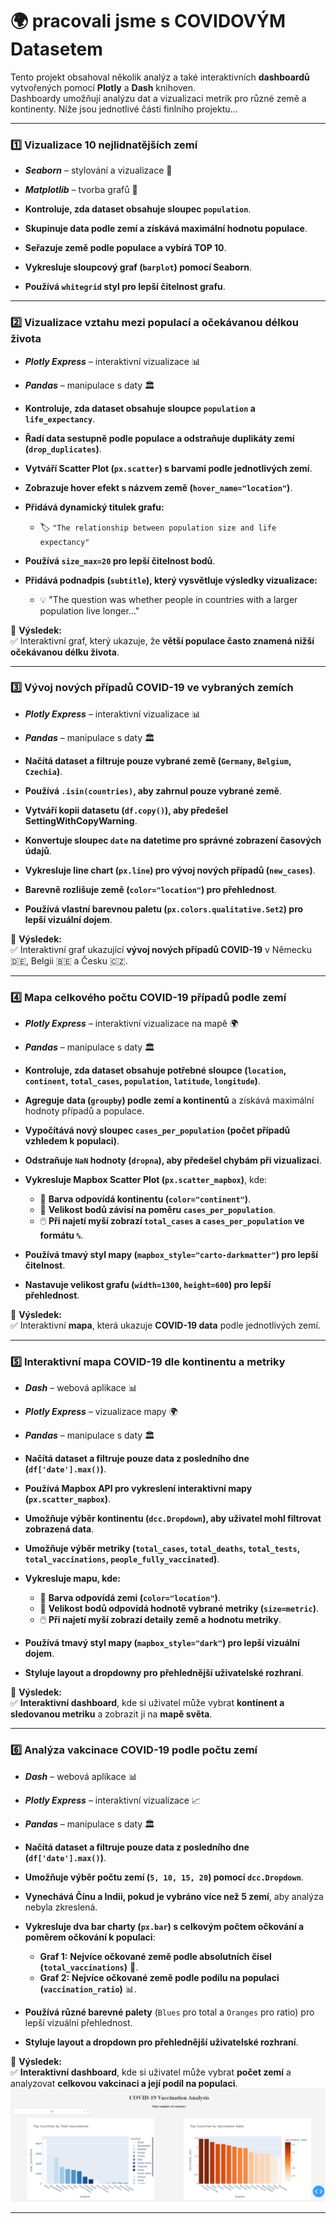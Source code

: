 # 🌍 pracovali jsme s COVIDOVÝM Datasetem

Tento projekt obsahoval několik analýz a také interaktivních **dashboardů** vytvořených pomocí **Plotly** a **Dash** knihoven.  
Dashboardy umožňují analýzu dat a vizualizaci metrik pro různé země a kontinenty.  Níže jsou jednotlivé části finlního projektu...

---

### 1️⃣ Vizualizace 10 nejlidnatějších zemí
- ***Seaborn*** – stylování a vizualizace 📗
- ***Matplotlib*** – tvorba grafů 📘

- **Kontroluje, zda dataset obsahuje sloupec `population`**.
- **Skupinuje data podle zemí a získává maximální hodnotu populace**.
- **Seřazuje země podle populace a vybírá TOP 10**.
- **Vykresluje sloupcový graf (`barplot`) pomocí Seaborn**.
- **Používá `whitegrid` styl pro lepší čitelnost grafu**.
  
---
  

### 2️⃣ Vizualizace vztahu mezi populací a očekávanou délkou života
- ***Plotly Express*** – interaktivní vizualizace 📊  
- ***Pandas*** – manipulace s daty 🏛️  

- **Kontroluje, zda dataset obsahuje sloupce `population` a `life_expectancy`**.  
- **Řadí data sestupně podle populace a odstraňuje duplikáty zemí (`drop_duplicates`)**.  
- **Vytváří Scatter Plot (`px.scatter`) s barvami podle jednotlivých zemí**.  
- **Zobrazuje hover efekt s názvem země (`hover_name="location"`)**.  
- **Přidává dynamický titulek grafu:**  
  - 🏷️ `"The relationship between population size and life expectancy"`  
- **Používá `size_max=20` pro lepší čitelnost bodů**.  
- **Přidává podnadpis (`subtitle`), který vysvětluje výsledky vizualizace:**  
  - 💡 "The question was whether people in countries with a larger population live longer..."  

📌 **Výsledek:**  
✅ Interaktivní graf, který ukazuje, že **větší populace často znamená nižší očekávanou délku života**.  

---

### 3️⃣ Vývoj nových případů COVID-19 ve vybraných zemích  
- ***Plotly Express*** – interaktivní vizualizace 📊  
- ***Pandas*** – manipulace s daty 🏛️  

- **Načítá dataset a filtruje pouze vybrané země (`Germany`, `Belgium`, `Czechia`)**.  
- **Používá `.isin(countries)`, aby zahrnul pouze vybrané země**.  
- **Vytváří kopii datasetu (`df.copy()`), aby předešel SettingWithCopyWarning**.  
- **Konvertuje sloupec `date` na datetime pro správné zobrazení časových údajů**.  
- **Vykresluje line chart (`px.line`) pro vývoj nových případů (`new_cases`)**.  
- **Barevně rozlišuje země (`color="location"`) pro přehlednost**.  
- **Používá vlastní barevnou paletu (`px.colors.qualitative.Set2`) pro lepší vizuální dojem**.  

📌 **Výsledek:**  
✅ Interaktivní graf ukazující **vývoj nových případů COVID-19** v Německu 🇩🇪, Belgii 🇧🇪 a Česku 🇨🇿.  

---

### 4️⃣ Mapa celkového počtu COVID-19 případů podle zemí  
- ***Plotly Express*** – interaktivní vizualizace na mapě 🌍  
- ***Pandas*** – manipulace s daty 🏛️  

- **Kontroluje, zda dataset obsahuje potřebné sloupce (`location`, `continent`, `total_cases`, `population`, `latitude`, `longitude`)**.  
- **Agreguje data (`groupby`) podle zemí a kontinentů** a získává maximální hodnoty případů a populace.  
- **Vypočítává nový sloupec `cases_per_population` (počet případů vzhledem k populaci)**.  
- **Odstraňuje `NaN` hodnoty (`dropna`), aby předešel chybám při vizualizaci**.  
- **Vykresluje Mapbox Scatter Plot (`px.scatter_mapbox`)**, kde:  
  - 🎨 **Barva odpovídá kontinentu (`color="continent"`)**.  
  - 🔵 **Velikost bodů závisí na poměru `cases_per_population`**.  
  - 🖱️ **Při najetí myší zobrazí `total_cases` a `cases_per_population` ve formátu `%`**.  
- **Používá tmavý styl mapy (`mapbox_style="carto-darkmatter"`) pro lepší čitelnost**.  
- **Nastavuje velikost grafu (`width=1300`, `height=600`) pro lepší přehlednost**.  

📌 **Výsledek:**  
✅ Interaktivní **mapa**, která ukazuje **COVID-19 data** podle jednotlivých zemí.  

---

### 5️⃣ Interaktivní mapa COVID-19 dle kontinentu a metriky  
- ***Dash*** – webová aplikace 📊  
- ***Plotly Express*** – vizualizace mapy 🌍  
- ***Pandas*** – manipulace s daty 🏛️  

- **Načítá dataset a filtruje pouze data z posledního dne (`df['date'].max()`)**.  
- **Používá Mapbox API pro vykreslení interaktivní mapy (`px.scatter_mapbox`)**.  
- **Umožňuje výběr kontinentu (`dcc.Dropdown`), aby uživatel mohl filtrovat zobrazená data**.  
- **Umožňuje výběr metriky (`total_cases`, `total_deaths`, `total_tests`, `total_vaccinations`, `people_fully_vaccinated`)**.  
- **Vykresluje mapu, kde:**  
  - 🎨 **Barva odpovídá zemi (`color="location"`)**.  
  - 🔵 **Velikost bodů odpovídá hodnotě vybrané metriky (`size=metric`)**.  
  - 🖱️ **Při najetí myší zobrazí detaily země a hodnotu metriky**.  
- **Používá tmavý styl mapy (`mapbox_style="dark"`) pro lepší vizuální dojem**.  
- **Styluje layout a dropdowny pro přehlednější uživatelské rozhraní**.  

📌 **Výsledek:**  
✅ **Interaktivní dashboard**, kde si uživatel může vybrat **kontinent a sledovanou metriku** a zobrazit ji na **mapě světa**.  

---

### 6️⃣ Analýza vakcinace COVID-19 podle počtu zemí  
- ***Dash*** – webová aplikace 📊  
- ***Plotly Express*** – interaktivní vizualizace 📈  
- ***Pandas*** – manipulace s daty 🏛️  

- **Načítá dataset a filtruje pouze data z posledního dne (`df['date'].max()`)**.  
- **Umožňuje výběr počtu zemí (`5, 10, 15, 20`) pomocí `dcc.Dropdown`**.  
- **Vynechává Čínu a Indii, pokud je vybráno více než 5 zemí**, aby analýza nebyla zkreslená.  
- **Vykresluje dva bar charty (`px.bar`) s celkovým počtem očkování a poměrem očkování k populaci**:  
  - **Graf 1:** **Nejvíce očkované země podle absolutních čísel (`total_vaccinations`)** 🏥.  
  - **Graf 2:** **Nejvíce očkované země podle podílu na populaci (`vaccination_ratio`)** 📊.  
- **Používá různé barevné palety** (`Blues` pro total a `Oranges` pro ratio) pro lepší vizuální přehlednost.  
- **Styluje layout a dropdown pro přehlednější uživatelské rozhraní**.  

📌 **Výsledek:**  
✅ **Interaktivní dashboard**, kde si uživatel může vybrat **počet zemí** a analyzovat **celkovou vakcinaci a její podíl na populaci**.  
![Vizualizace vakcinace](https://github.com/JacobBersheba89/Data_Analyst_Course/raw/main/Aaa%20___final_project____/6.PNG)




---
